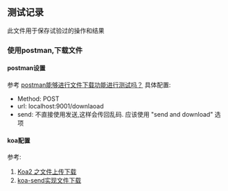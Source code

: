 ## 测试记录 ##
此文件用于保存试验过的操作和结果

### 使用postman,下载文件 ###
#### postman设置 ####
参考 [postman能够进行文件下载功能进行测试吗？](https://blog.csdn.net/xiongyouqiang/article/details/80439883)
具体配置: 
+ Method: POST
+ url: localhost:9001/downlaoad
+ send: 不直接使用发送,这样会传回乱码. 应该使用 "send and download" 选项

#### koa配置 ####
参考: 
1. [Koa2 之文件上传下载](https://segmentfault.com/a/1190000014056810) 
2. [koa-send实现文件下载](https://www.jianshu.com/p/79f1b3671cf0) 
